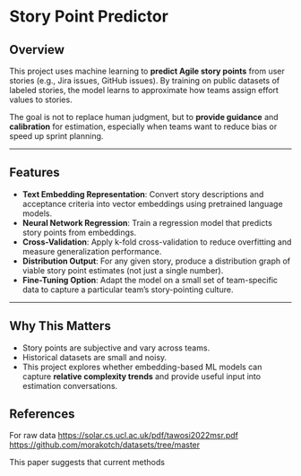 # Story Point Predictor  

## Overview  
This project uses machine learning to **predict Agile story points** from user stories (e.g., Jira issues, GitHub issues). By training on public datasets of labeled stories, the model learns to approximate how teams assign effort values to stories.  

The goal is not to replace human judgment, but to **provide guidance** and **calibration** for estimation, especially when teams want to reduce bias or speed up sprint planning.  

---

## Features  
- **Text Embedding Representation**: Convert story descriptions and acceptance criteria into vector embeddings using pretrained language models.  
- **Neural Network Regression**: Train a regression model that predicts story points from embeddings.  
- **Cross-Validation**: Apply k-fold cross-validation to reduce overfitting and measure generalization performance.  
- **Distribution Output**: For any given story, produce a distribution graph of viable story point estimates (not just a single number).  
- **Fine-Tuning Option**: Adapt the model on a small set of team-specific data to capture a particular team’s story-pointing culture.  

---

## Why This Matters  
- Story points are subjective and vary across teams.  
- Historical datasets are small and noisy.  
- This project explores whether embedding-based ML models can capture **relative complexity trends** and provide useful input into estimation conversations.  


## References
For raw data
https://solar.cs.ucl.ac.uk/pdf/tawosi2022msr.pdf
https://github.com/morakotch/datasets/tree/master

This paper suggests that current methods 